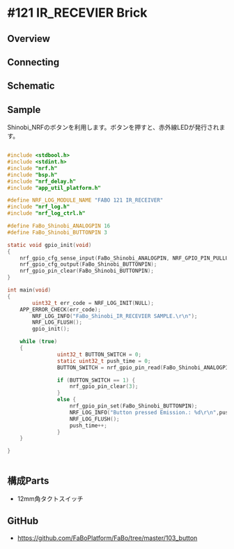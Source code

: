 # #121 IR_RECEVIER Brick

## Overview

## Connecting

## Schematic

## Sample

Shinobi_NRFのボタンを利用します。ボタンを押すと、赤外線LEDが発行されます。

```c

#include <stdbool.h>
#include <stdint.h>
#include "nrf.h"
#include "bsp.h"
#include "nrf_delay.h"
#include "app_util_platform.h"

#define NRF_LOG_MODULE_NAME "FABO 121 IR_RECEIVER"
#include "nrf_log.h"
#include "nrf_log_ctrl.h"

#define FaBo_Shinobi_ANALOGPIN 16
#define FaBo_Shinobi_BUTTONPIN 3

static void gpio_init(void)
{
	nrf_gpio_cfg_sense_input(FaBo_Shinobi_ANALOGPIN, NRF_GPIO_PIN_PULLUP, NRF_GPIO_PIN_SENSE_LOW);
	nrf_gpio_cfg_output(FaBo_Shinobi_BUTTONPIN);
	nrf_gpio_pin_clear(FaBo_Shinobi_BUTTONPIN);
}

int main(void)
{
		uint32_t err_code = NRF_LOG_INIT(NULL);
    APP_ERROR_CHECK(err_code);
		NRF_LOG_INFO("FaBo_Shinobi_IR_RECEVIER SAMPLE.\r\n");
		NRF_LOG_FLUSH();
		gpio_init();

    while (true)
    {
				uint32_t BUTTON_SWITCH = 0;
				static uint32_t push_time = 0;
				BUTTON_SWITCH = nrf_gpio_pin_read(FaBo_Shinobi_ANALOGPIN);

				if (BUTTON_SWITCH == 1) {
					nrf_gpio_pin_clear(3);
				}
				else {
					nrf_gpio_pin_set(FaBo_Shinobi_BUTTONPIN);
					NRF_LOG_INFO("Button pressed Emission.: %d\r\n",push_time);
					NRF_LOG_FLUSH();
					push_time++;
				}
    }

}



```

## 構成Parts
- 12mm角タクトスイッチ

## GitHub
- https://github.com/FaBoPlatform/FaBo/tree/master/103_button
